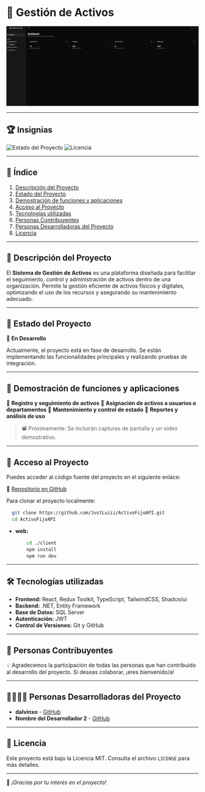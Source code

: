 # 📌 Gestión de Activos

![Portada del Proyecto](client/src/assets/portada.png)

---

## 🏆 Insignias

![Estado del Proyecto](https://img.shields.io/badge/Estado-En%20Desarrollo-yellow)
![Licencia](https://img.shields.io/badge/Licencia-MIT-blue)

---

## 📑 Índice

1. [Descripción del Proyecto](#-descripción-del-proyecto)
2. [Estado del Proyecto](#-estado-del-proyecto)
3. [Demostración de funciones y aplicaciones](#-demostración-de-funciones-y-aplicaciones)
4. [Acceso al Proyecto](#-acceso-al-proyecto)
5. [Tecnologías utilizadas](#-tecnologías-utilizadas)
6. [Personas Contribuyentes](#-personas-contribuyentes)
7. [Personas Desarrolladoras del Proyecto](#-personas-desarrolladoras-del-proyecto)
8. [Licencia](#-licencia)

---

## 📌 Descripción del Proyecto

El **Sistema de Gestión de Activos** es una plataforma diseñada para facilitar el seguimiento, control y administración de activos dentro de una organización. Permite la gestión eficiente de activos físicos y digitales, optimizando el uso de los recursos y asegurando su mantenimiento adecuado.

---

## 🚀 Estado del Proyecto

📌 **En Desarrollo**

Actualmente, el proyecto está en fase de desarrollo. Se están implementando las funcionalidades principales y realizando pruebas de integración.

---

## 🎥 Demostración de funciones y aplicaciones

🔹 **Registro y seguimiento de activos**
🔹 **Asignación de activos a usuarios o departamentos**
🔹 **Mantenimiento y control de estado**
🔹 **Reportes y análisis de uso**

> 📽 Próximamente: Se incluirán capturas de pantalla y un video demostrativo.

---

## 🔗 Acceso al Proyecto

Puedes acceder al código fuente del proyecto en el siguiente enlace:

🔗 [Repositorio en GitHub](https://github.com/JustLuiii/ActivoFijoAPI.git)

Para clonar el proyecto localmente:
```sh
  git clone https://github.com/JustLuiii/ActivoFijoAPI.git
  cd ActivoFijoAPI
```

- **web:** 
  ```sh
      cd ./client
      npm install
      npm run dev
  ```

---

## 🛠 Tecnologías utilizadas

- **Frontend:** React, Redux Toolkit, TypeScript, TailwindCSS, Shadcn/ui
- **Backend:** .NET, Entity Framework
- **Base de Datos:** SQL Server
- **Autenticación:** JWT
- **Control de Versiones:** Git y GitHub

---

## 👥 Personas Contribuyentes

💡 Agradecemos la participación de todas las personas que han contribuido al desarrollo del proyecto. Si deseas colaborar, ¡eres bienvenido/a!

---

## 👨‍💻👩‍💻 Personas Desarrolladoras del Proyecto

- **dalvinxo** - [GitHub](https://github.com/dalvinxo)
- **Nombre del Desarrollador 2** - [GitHub](https://github.com/usuario2)

---

## 📜 Licencia

Este proyecto está bajo la Licencia MIT. Consulta el archivo `LICENSE` para más detalles.

---

🚀 _¡Gracias por tu interés en el proyecto!_

